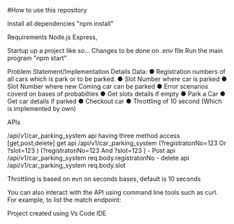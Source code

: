 #How to use this repository

Install all dependencies  "npm install"

Requirements
Node.js Express,

Startup up a project like so...
Changes to be done on .env file
Run the main program "npm start"


Problem Statement/Implementation Details
Data:
● Registration numbers of all cars which is park or to be parked.
● Slot Number where car is parked
● Slot Number where new Coming car can be parked
● Error scenarios coverd on bases of probabilties
● Get slots details if empty
● Park a Car
● Get car details if parked
● Checkout car
● Throttling of 10 second (Which is implemented by own)


APIs

/api/v1/car_parking_system    api having three method access [get,post,delete]
get api  /api/v1/car_parking_system   (?registratonNo=123 Or ?slot=123 ) (?registratonNo=123 And ?slot=123 )        - 
Post api  /api/v1/car_parking_system   req.body.registratonNo         - 
delete api  /api/v1/car_parking_system   req.body.slot

Throttling is based on evn on seconds bases, default is 10 seconds  





You can also interact with the API using command line tools such as curl. For example, to list the match endpoint:

Project created using Vs Code IDE
